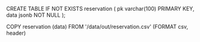 CREATE TABLE IF NOT EXISTS reservation (
    pk varchar(100) PRIMARY KEY,
    data jsonb NOT NULL
);

COPY reservation (data) FROM '/data/out/reservation.csv' (FORMAT csv, header)
